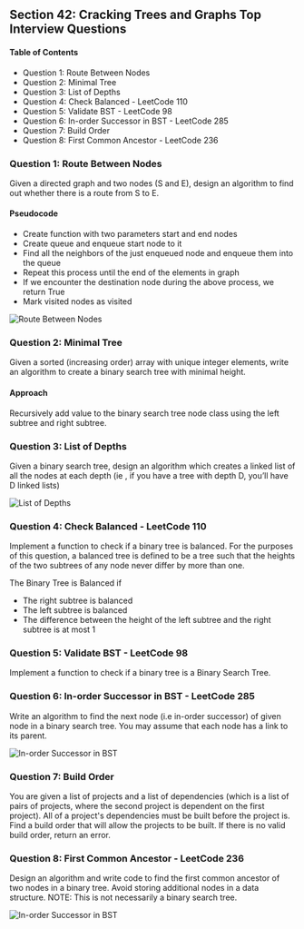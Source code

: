 ## Section 42: Cracking Trees and Graphs Top Interview Questions

#### Table of Contents
- Question 1: Route Between Nodes
- Question 2: Minimal Tree
- Question 3: List of Depths
- Question 4: Check Balanced - LeetCode 110
- Question 5: Validate BST - LeetCode 98
- Question 6: In-order Successor in BST - LeetCode 285
- Question 7: Build Order
- Question 8: First Common Ancestor - LeetCode 236


### Question 1: Route Between Nodes

Given a directed graph and two nodes (S and E), design an algorithm to find
out whether there is a route from S to E.

#### Pseudocode
- Create function with two parameters start and end nodes
- Create queue and enqueue start node to it
- Find all the neighbors of the just enqueued node and enqueue them into the queue
- Repeat this process until the end of the elements in graph
- If we encounter the destination node during the above process, we return True
- Mark visited nodes as visited

![Route Between Nodes](https://github.com/lcycstudio/python/tree/master/data_structures/42_interview_questions/1_RouteBetweenNodes.png)



### Question 2: Minimal Tree

Given a sorted (increasing order) array with unique integer elements, write an
algorithm to create a binary search tree with minimal height.

#### Approach
Recursively add value to the binary search tree node class using the left subtree and right subtree.



### Question 3: List of Depths

Given a binary search tree, design an algorithm which creates a linked list of all the nodes at each depth (ie , if you have a tree with depth D, you’ll have D linked lists)

![List of Depths](https://github.com/lcycstudio/python/tree/master/data_structures/42_interview_questions/3_ListofDepth.png)



### Question 4: Check Balanced - LeetCode 110

Implement a function to check if a binary tree is balanced. For the purposes
of this question, a balanced tree is defined to be a tree such that the
heights of the two subtrees of any node never differ by more than one.

The Binary Tree is Balanced if
- The right subtree is balanced
- The left subtree is balanced
- The difference between the height of the left subtree and the right
subtree is at most 1


### Question 5: Validate BST - LeetCode 98
Implement a function to check if a binary tree is a Binary Search Tree.


### Question 6: In-order Successor in BST - LeetCode 285
Write an algorithm to find the next node (i.e in-order successor) of given node in a binary search tree. You may assume that each node has a link to its parent.

![In-order Successor in BST](https://github.com/lcycstudio/python/tree/master/data_structures/42_interview_questions/6_Successor.png)



### Question 7: Build Order

You are given a list of projects and a list of dependencies (which is a list of pairs of projects, where the second project is dependent on the first project). All of a project's dependencies must be built before the project is. Find a build order that will allow the projects to be built. If there is no valid build order, return an error.


### Question 8: First Common Ancestor - LeetCode 236

Design an algorithm and write code to find the first common ancestor of two nodes in a binary tree. Avoid storing additional nodes in a data structure. NOTE: This is not necessarily a binary search tree.

![In-order Successor in BST](https://github.com/lcycstudio/python/tree/master/data_structures/42_interview_questions/8_FirstCommonAncestor.png)
